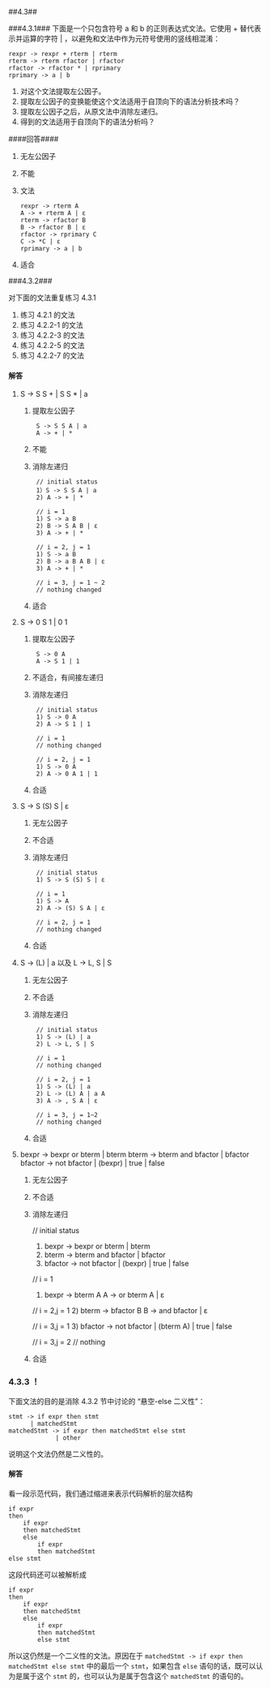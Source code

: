 ﻿##4.3##

###4.3.1###
下面是一个只包含符号 a 和 b 的正则表达式文法。它使用 + 替代表示并运算的字符 | ，以避免和文法中作为元符号使用的竖线相混淆：

	rexpr -> rexpr + rterm | rterm
	rterm -> rterm rfactor | rfactor
	rfactor -> rfactor * | rprimary
	rprimary -> a | b
	
1.	对这个文法提取左公因子。
2.	提取左公因子的变换能使这个文法适用于自顶向下的语法分析技术吗？
3.	提取左公因子之后，从原文法中消除左递归。
4.	得到的文法适用于自顶向下的语法分析吗？

####回答####
1.	无左公因子
2.	不能

3.	文法

		rexpr -> rterm A
		A -> + rterm A | ε
		rterm -> rfactor B
		B -> rfactor B | ε
		rfactor -> rprimary C
		C -> *C | ε
		rprimary -> a | b

4.	适合

###4.3.2###

对下面的文法重复练习 4.3.1

1. 练习 4.2.1 的文法
2. 练习 4.2.2-1 的文法
3. 练习 4.2.2-3 的文法
4. 练习 4.2.2-5 的文法
5. 练习 4.2.2-7 的文法

#### 解答

1. S -> S S + | S S * | a
    1. 提取左公因子
        
            S -> S S A | a
            A -> + | *
            
    2. 不能
    3. 消除左递归
            
            // initial status
            1）S -> S S A | a
            2) A -> + | *
            
            // i = 1
            1) S -> a B
            2) B -> S A B | ε
            3) A -> + | *
            
            // i = 2, j = 1
            1) S -> a B
            2) B -> a B A B | ε
            3) A -> + | *
            
            // i = 3, j = 1 ~ 2
            // nothing changed
            
     4. 适合

2. S -> 0 S 1 | 0 1
    1. 提取左公因子
    
            S -> 0 A
            A -> S 1 | 1
            
    2. 不适合，有间接左递归
    3. 消除左递归
    
            // initial status
            1) S -> 0 A
            2) A -> S 1 | 1
            
            // i = 1
            // nothing changed
            
            // i = 2, j = 1
            1) S -> 0 A
            2) A -> 0 A 1 | 1
            
     4. 合适

3. S -> S (S) S | ε
    1. 无左公因子
    2. 不合适
    3. 消除左递归
    
            // initial status
            1) S -> S (S) S | ε
            
            // i = 1
            1) S -> A
            2) A -> (S) S A | ε
            
            // i = 2, j = 1
            // nothing changed
     4. 合适

4. S -> (L) | a 以及 L -> L, S | S
    1. 无左公因子
    2. 不合适
    3. 消除左递归
    
            // initial status
            1) S -> (L) | a
            2) L -> L, S | S
            
            // i = 1
            // nothing changed
            
            // i = 2, j = 1
            1) S -> (L) | a
            2) L -> (L) A | a A
            3) A -> , S A | ε
            
            // i = 3, j = 1~2
            // nothing changed
      
      4. 合适
	 
5.	bexpr -> bexpr or bterm | bterm
	bterm -> bterm and bfactor | bfactor
	bfactor -> not bfactor | (bexpr) | true | false
	
	1.	无左公因子
	2.	不合适
	3.	消除左递归
	
		//	initial	status
		1)	bexpr -> bexpr or bterm | bterm
		2)	bterm -> bterm and bfactor | bfactor
		3)	bfactor -> not bfactor | (bexpr) | true | false
		
		//	i = 1
		1)	bexpr -> bterm A
			A -> or bterm A | ε
			
		//	i = 2,j = 1
		2)	bterm -> bfactor B
			B -> and bfactor | ε
			
		//	i = 3,j = 1
		3)	bfactor -> not bfactor | (bterm A) | true | false		

		//	i = 3,j = 2
		//	nothing
		
	4.	合适

### 4.3.3 ！

下面文法的目的是消除 4.3.2 节中讨论的 “悬空-else 二义性”：

    stmt -> if expr then stmt
          | matchedStmt
    matchedStmt -> if expr then matchedStmt else stmt
                 | other
 
说明这个文法仍然是二义性的。

#### 解答

看一段示范代码，我们通过缩进来表示代码解析的层次结构

    if expr 
    then 
        if expr 
        then matchedStmt 
        else
            if expr
            then matchedStmt
    else stmt

这段代码还可以被解析成

    if expr 
    then 
        if expr 
        then matchedStmt 
        else
            if expr
            then matchedStmt
            else stmt
            
所以这仍然是一个二义性的文法。原因在于 `matchedStmt -> if expr then matchedStmt else stmt` 中的最后一个 `stmt`，如果包含 `else` 语句的话，既可以认为是属于这个 `stmt` 的，也可以认为是属于包含这个 `matchedStmt` 的语句的。

